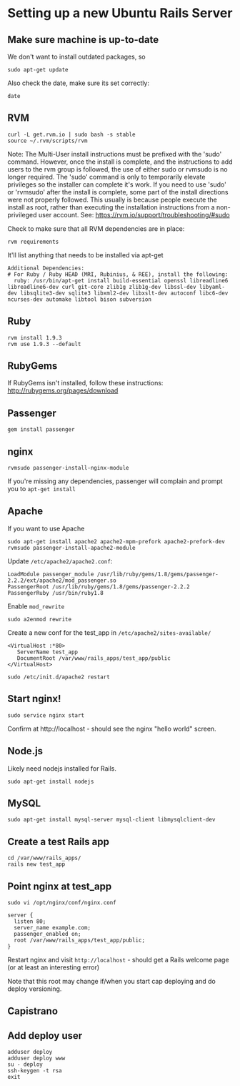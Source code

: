 Setting up a new Ubuntu Rails Server
=============================

Make sure machine is up-to-date
----------------
We don't want to install outdated packages, so
```
sudo apt-get update
```

Also check the date, make sure its set correctly:
```
date
```


RVM
-----------
```
curl -L get.rvm.io | sudo bash -s stable
source ~/.rvm/scripts/rvm
```
Note: The Multi-User install instructions must be prefixed with the 'sudo' command. However, once the install is complete, and the instructions to add users to the rvm group is followed, the use of either sudo or rvmsudo is no longer required. The 'sudo' command is only to temporarily elevate privileges so the installer can complete it's work. If you need to use 'sudo' or 'rvmsudo' after the install is complete, some part of the install directions were not properly followed. This usually is because people execute the install as root, rather than executing the installation instructions from a non-privileged user account. See: https://rvm.io/support/troubleshooting/#sudo

Check to make sure that all RVM dependencies are in place:
```
rvm requirements
```

It'll list anything that needs to be installed via apt-get

```
Additional Dependencies:
# For Ruby / Ruby HEAD (MRI, Rubinius, & REE), install the following:
  ruby: /usr/bin/apt-get install build-essential openssl libreadline6 libreadline6-dev curl git-core zlib1g zlib1g-dev libssl-dev libyaml-dev libsqlite3-dev sqlite3 libxml2-dev libxslt-dev autoconf libc6-dev ncurses-dev automake libtool bison subversion
```      


Ruby
----
```
rvm install 1.9.3
rvm use 1.9.3 --default
```


RubyGems
--------
If RubyGems isn't installed, follow these instructions: http://rubygems.org/pages/download


Passenger
---------
```
gem install passenger 
```

nginx
-----
```
rvmsudo passenger-install-nginx-module
```
If you're missing any dependencies, passenger will complain and prompt you to ```apt-get install``` 

Apache
------
If you want to use Apache
```
sudo apt-get install apache2 apache2-mpm-prefork apache2-prefork-dev
rvmsudo passenger-install-apache2-module
```

Update ```/etc/apache2/apache2.conf```:
```
LoadModule passenger_module /usr/lib/ruby/gems/1.8/gems/passenger-2.2.2/ext/apache2/mod_passenger.so
PassengerRoot /usr/lib/ruby/gems/1.8/gems/passenger-2.2.2
PassengerRuby /usr/bin/ruby1.8
```

Enable ```mod_rewrite```

```
sudo a2enmod rewrite
```

Create a new conf for the test_app in ```/etc/apache2/sites-available/```
```
<VirtualHost :*80>
   ServerName test_app
   DocumentRoot /var/www/rails_apps/test_app/public
</VirtualHost>
```

```
sudo /etc/init.d/apache2 restart
```


Start nginx!
------------
```
sudo service nginx start
```

Confirm at http://localhost - should see the nginx "hello world" screen.




Node.js
-------
Likely need nodejs installed for Rails.

```
sudo apt-get install nodejs
```

MySQL
-----
```
sudo apt-get install mysql-server mysql-client libmysqlclient-dev
```



Create a test Rails app
-------------
```
cd /var/www/rails_apps/
rails new test_app
```

Point nginx at test_app
------------------------------
```
sudo vi /opt/nginx/conf/nginx.conf
```

```
server { 
  listen 80; 
  server_name example.com; 
  passenger_enabled on; 
  root /var/www/rails_apps/test_app/public; 
}
```
Restart nginx and visit ```http://localhost``` - should get a Rails welcome page (or at least an interesting error)

Note that this root may change if/when you start cap deploying and do deploy versioning.


Capistrano
----------


Add deploy user
---------------
```
adduser deploy
adduser deploy www
su - deploy
ssh-keygen -t rsa
exit
```







